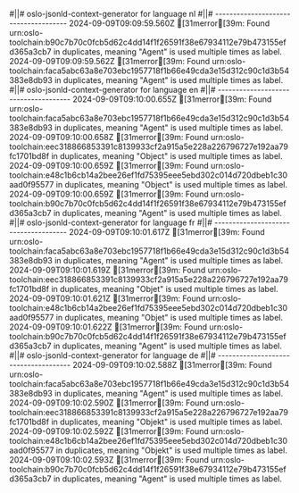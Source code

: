 #||# oslo-jsonld-context-generator for language nl
#||# -------------------------------------
2024-09-09T09:09:59.560Z [31merror[39m: Found urn:oslo-toolchain:b90c7b70c0fcb5d62c4dd14f1f26591f38e67934112e79b473155efd365a3cb7 in duplicates, meaning "Agent" is used multiple times as label.
2024-09-09T09:09:59.562Z [31merror[39m: Found urn:oslo-toolchain:faca5abc63a8e703ebc1957718f1b66e49cda3e15d312c90c1d3b54383e8db93 in duplicates, meaning "Agent" is used multiple times as label.
#||# oslo-jsonld-context-generator for language en
#||# -------------------------------------
2024-09-09T09:10:00.655Z [31merror[39m: Found urn:oslo-toolchain:faca5abc63a8e703ebc1957718f1b66e49cda3e15d312c90c1d3b54383e8db93 in duplicates, meaning "Agent" is used multiple times as label.
2024-09-09T09:10:00.658Z [31merror[39m: Found urn:oslo-toolchain:eec318866853391c8139933cf2a915a5e228a226796727e192aa79fc1701bd8f in duplicates, meaning "Object" is used multiple times as label.
2024-09-09T09:10:00.659Z [31merror[39m: Found urn:oslo-toolchain:e48c1b6cb14a2bee26ef1fd75395eee5ebd302c014d720dbeb1c30aad0f95577 in duplicates, meaning "Object" is used multiple times as label.
2024-09-09T09:10:00.659Z [31merror[39m: Found urn:oslo-toolchain:b90c7b70c0fcb5d62c4dd14f1f26591f38e67934112e79b473155efd365a3cb7 in duplicates, meaning "Agent" is used multiple times as label.
#||# oslo-jsonld-context-generator for language fr
#||# -------------------------------------
2024-09-09T09:10:01.617Z [31merror[39m: Found urn:oslo-toolchain:faca5abc63a8e703ebc1957718f1b66e49cda3e15d312c90c1d3b54383e8db93 in duplicates, meaning "Agent" is used multiple times as label.
2024-09-09T09:10:01.619Z [31merror[39m: Found urn:oslo-toolchain:eec318866853391c8139933cf2a915a5e228a226796727e192aa79fc1701bd8f in duplicates, meaning "Objet" is used multiple times as label.
2024-09-09T09:10:01.621Z [31merror[39m: Found urn:oslo-toolchain:e48c1b6cb14a2bee26ef1fd75395eee5ebd302c014d720dbeb1c30aad0f95577 in duplicates, meaning "Objet" is used multiple times as label.
2024-09-09T09:10:01.622Z [31merror[39m: Found urn:oslo-toolchain:b90c7b70c0fcb5d62c4dd14f1f26591f38e67934112e79b473155efd365a3cb7 in duplicates, meaning "Agent" is used multiple times as label.
#||# oslo-jsonld-context-generator for language de
#||# -------------------------------------
2024-09-09T09:10:02.588Z [31merror[39m: Found urn:oslo-toolchain:faca5abc63a8e703ebc1957718f1b66e49cda3e15d312c90c1d3b54383e8db93 in duplicates, meaning "Agent" is used multiple times as label.
2024-09-09T09:10:02.590Z [31merror[39m: Found urn:oslo-toolchain:eec318866853391c8139933cf2a915a5e228a226796727e192aa79fc1701bd8f in duplicates, meaning "Objekt" is used multiple times as label.
2024-09-09T09:10:02.592Z [31merror[39m: Found urn:oslo-toolchain:e48c1b6cb14a2bee26ef1fd75395eee5ebd302c014d720dbeb1c30aad0f95577 in duplicates, meaning "Objekt" is used multiple times as label.
2024-09-09T09:10:02.593Z [31merror[39m: Found urn:oslo-toolchain:b90c7b70c0fcb5d62c4dd14f1f26591f38e67934112e79b473155efd365a3cb7 in duplicates, meaning "Agent" is used multiple times as label.
